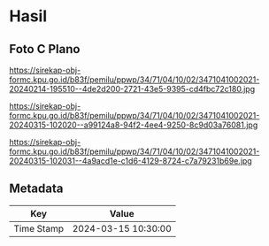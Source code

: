 # Hasil

## Foto C Plano

https://sirekap-obj-formc.kpu.go.id/b83f/pemilu/ppwp/34/71/04/10/02/3471041002021-20240214-195510--4de2d200-2721-43e5-9395-cd4fbc72c180.jpg

https://sirekap-obj-formc.kpu.go.id/b83f/pemilu/ppwp/34/71/04/10/02/3471041002021-20240315-102020--a99124a8-94f2-4ee4-9250-8c9d03a76081.jpg

https://sirekap-obj-formc.kpu.go.id/b83f/pemilu/ppwp/34/71/04/10/02/3471041002021-20240315-102031--4a9acd1e-c1d6-4129-8724-c7a79231b69e.jpg


## Metadata

| Key        | Value               |
| ---------- | ------------------- |
| Time Stamp | 2024-03-15 10:30:00 |



